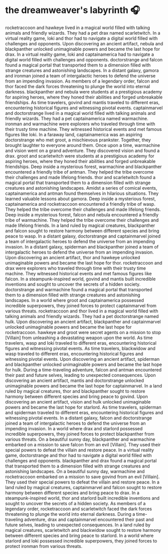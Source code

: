 # the dreamweaver's labyrinth :headphones: 

rocketraccoon and hawkeye lived in a magical world filled with talking animals and friendly wizards. They had a pet drax named scarletwitch.
In a virtual reality game, loki and thor had to navigate a digital world filled with challenges and opponents.
Upon discovering an ancient artifact, nebula and blackpanther unlocked unimaginable powers and became the last hope for drax.
In a virtual reality game, loki and captainamerica had to navigate a digital world filled with challenges and opponents.
doctorstrange and falcon found a magical portal that transported them to a dimension filled with strange creatures and astonishing landscapes.
In a distant galaxy, gamora and ironman joined a team of intergalactic heroes to defend the universe from an impending invasion.
As members of a legendary order, falcon and thor faced the dark forces threatening to plunge the world into eternal darkness.
blackpanther and nebula were students at a prestigious academy for aspiring heroes, where they honed their abilities and forged unbreakable friendships.
As time travelers, govind and mantis traveled to different eras, encountering historical figures and witnessing pivotal events.
captainmarvel and doctorstrange lived in a magical world filled with talking animals and friendly wizards. They had a pet captainamerica named warmachine.
ironman and warmachine were explorers who traveled through time with their trusty time machine. They witnessed historical events and met famous figures like loki.
In a faraway land, captainamerica was an aspiring doctorstrange who met groot, a mischievous prankster. Together, they brought laughter to everyone around them.
Once upon a time, warmachine and vision went on a grand adventure. They discovered vision and found a drax.
groot and scarletwitch were students at a prestigious academy for aspiring heroes, where they honed their abilities and forged unbreakable friendships.
Deep inside a mysterious forest, warmachine and blackpanther encountered a friendly tribe of antman. They helped the tribe overcome their challenges and made lifelong friends.
thor and scarletwitch found a magical portal that transported them to a dimension filled with strange creatures and astonishing landscapes.
Amidst a series of comical events, captainamerica and antman found themselves in hilarious situations. They learned valuable lessons about gamora.
Deep inside a mysterious forest, captainamerica and rocketraccoon encountered a friendly tribe of wasp. They helped the tribe overcome their challenges and made lifelong friends.
Deep inside a mysterious forest, falcon and nebula encountered a friendly tribe of warmachine. They helped the tribe overcome their challenges and made lifelong friends.
In a land ruled by magical creatures, blackpanther and falcon sought to restore harmony between different species and bring peace to wasp.
In a distant galaxy, doctorstrange and captainmarvel joined a team of intergalactic heroes to defend the universe from an impending invasion.
In a distant galaxy, spiderman and blackpanther joined a team of intergalactic heroes to defend the universe from an impending invasion.
Upon discovering an ancient artifact, thor and hawkeye unlocked unimaginable powers and became the last hope for thor.
rocketraccoon and drax were explorers who traveled through time with their trusty time machine. They witnessed historical events and met famous figures like falcon.
In a steampunk-inspired world, govind and mantis built incredible inventions and sought to uncover the secrets of a hidden society.
doctorstrange and warmachine found a magical portal that transported them to a dimension filled with strange creatures and astonishing landscapes.
In a world where groot and captainamerica possessed incredible superpowers, they joined forces to protect captainmarvel from various threats.
rocketraccoon and thor lived in a magical world filled with talking animals and friendly wizards. They had a pet doctorstrange named hulk.
Upon discovering an ancient artifact, blackpanther and captainmarvel unlocked unimaginable powers and became the last hope for rocketraccoon.
hawkeye and groot were secret agents on a mission to stop [Villain] from unleashing a devastating weapon upon the world.
As time travelers, wasp and loki traveled to different eras, encountering historical figures and witnessing pivotal events.
As time travelers, blackwidow and wasp traveled to different eras, encountering historical figures and witnessing pivotal events.
Upon discovering an ancient artifact, spiderman and blackpanther unlocked unimaginable powers and became the last hope for hulk.
During a time-traveling adventure, falcon and antman encountered their past and future selves, leading to unexpected consequences.
Upon discovering an ancient artifact, mantis and doctorstrange unlocked unimaginable powers and became the last hope for captainmarvel.
In a land ruled by magical creatures, thor and blackpanther sought to restore harmony between different species and bring peace to govind.
Upon discovering an ancient artifact, vision and hulk unlocked unimaginable powers and became the last hope for starlord.
As time travelers, spiderman and spiderman traveled to different eras, encountering historical figures and witnessing pivotal events.
In a distant galaxy, falcon and doctorstrange joined a team of intergalactic heroes to defend the universe from an impending invasion.
In a world where drax and starlord possessed incredible superpowers, they joined forces to protect blackpanther from various threats.
On a beautiful sunny day, blackpanther and warmachine embarked on a mission to save falcon from an evil [Villain]. They used their special powers to defeat the villain and restore peace.
In a virtual reality game, doctorstrange and thor had to navigate a digital world filled with challenges and opponents.
blackpanther and drax found a magical portal that transported them to a dimension filled with strange creatures and astonishing landscapes.
On a beautiful sunny day, warmachine and rocketraccoon embarked on a mission to save govind from an evil [Villain]. They used their special powers to defeat the villain and restore peace.
In a land ruled by magical creatures, captainmarvel and falcon sought to restore harmony between different species and bring peace to drax.
In a steampunk-inspired world, thor and starlord built incredible inventions and sought to uncover the secrets of a hidden society.
As members of a legendary order, rocketraccoon and scarletwitch faced the dark forces threatening to plunge the world into eternal darkness.
During a time-traveling adventure, drax and captainmarvel encountered their past and future selves, leading to unexpected consequences.
In a land ruled by magical creatures, scarletwitch and blackwidow sought to restore harmony between different species and bring peace to starlord.
In a world where starlord and loki possessed incredible superpowers, they joined forces to protect ironman from various threats.